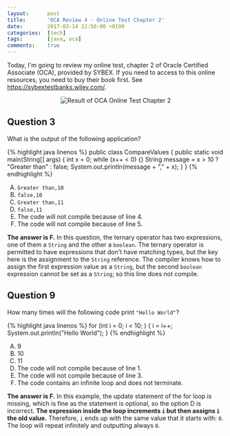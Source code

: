```yaml
---
layout:      post
title:       'OCA Review 4 - Online Test Chapter 2'
date:        2017-03-14 22:50:00 +0100
categories:  [tech]
tags:        [java, oca]
comments:    true
---
```


Today, I'm going to review my online test, chapter 2 of Oracle Certified
Associate (OCA), provided by SYBEX. If you need to access to this online
resources, you need to buy their book first. See
<https://sybextestbanks.wiley.com/>.

<!--more-->

<style type="text/css">
  ol { list-style-type: upper-alpha; }
</style>

<p align="center">
  <img
    src="{{ site.url }}/assets/20170314-oca-online-test-chapter-2.png"
    alt="Result of OCA Online Test Chapter 2">
</p>

## Question 3

What is the output of the following application?

{% highlight java linenos %}
public class CompareValues {
  public static void main(String[] args) {
    int x = 0;
    while (x++ < 0) {}
    String message = x > 10 ? "Greater than" : false;
    System.out.println(message + "," + x);
  }
}
{% endhighlight %}

1. `Greater than,10`
2. `false,10`
3. `Greater than,11`
4. `false,11`
5. The code will not compile because of line 4.
6. The code will not compile because of line 5.

**The answer is F.** In this question, the ternary operator has two
expressions, one of them a `String` and the other a `boolean`. The ternary
operator is permitted to have expressions that don't have matching types, but
the key here is the assignment to the `String` reference. The compiler knows
how to assign the first expression value as a `String`, but the second `boolean`
expression cannot be set as a `String`; so this line does not compile.

## Question 9

How many times will the following code print `"Hello World"`?

{% highlight java linenos %}
for (int i = 0; i < 10; ) {
  i = i++;
  System.out.println("Hello World");
}
{% endhighlight %}

1. 9
2. 10
3. 11
4. The code will not compile because of line 1.
5. The code will not compile because of line 3.
6. The code contains an infinite loop and does not terminate.

**The answer is F.** In this example, the update statement of the for loop is
missing, which is fine as the statement is optional, so the option D is
incorrect. **The expression inside the loop increments `i` but then assigns `i`
the old value.** Therefore, `i` ends up with the same value that it starts with:
`0`. The loop will repeat infinitely and outputting always `0`.
